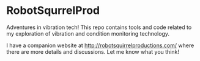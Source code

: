 # RobotSqurrelProd

Adventures in vibration tech! This repo contains tools and code related to my exploration of vibration and condition monitoring technology.

I have a companion website at http://robotsquirrelproductions.com/ where there are more details and discussions. Let me know what you think!
